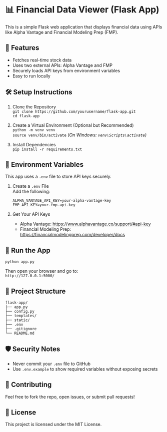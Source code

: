 # 📊 Financial Data Viewer (Flask App)

This is a simple Flask web application that displays financial data using APIs like Alpha Vantage and Financial Modeling Prep (FMP).

## 🚀 Features

- Fetches real-time stock data
- Uses two external APIs: Alpha Vantage and FMP
- Securely loads API keys from environment variables
- Easy to run locally

## 🛠️ Setup Instructions

1. Clone the Repository  
   `git clone https://github.com/yourusername/flask-app.git`  
   `cd flask-app`

2. Create a Virtual Environment (Optional but Recommended)  
   `python -m venv venv`  
   `source venv/bin/activate`  *(On Windows: `venv\Scripts\activate`)*

3. Install Dependencies  
   `pip install -r requirements.txt`

## 🔐 Environment Variables

This app uses a `.env` file to store API keys securely.

1. Create a `.env` File  
   Add the following:

   ```
   ALPHA_VANTAGE_API_KEY=your-alpha-vantage-key
   FMP_API_KEY=your-fmp-api-key
   ```

2. Get Your API Keys  
   - Alpha Vantage: https://www.alphavantage.co/support/#api-key  
   - Financial Modeling Prep: https://financialmodelingprep.com/developer/docs

## 🧪 Run the App

`python app.py`

Then open your browser and go to:  
`http://127.0.0.1:5000/`

## 📁 Project Structure

```
flask-app/
├── app.py
├── config.py
├── templates/
├── static/
├── .env
├── .gitignore
└── README.md
```

## 🛡️ Security Notes

- Never commit your `.env` file to GitHub  
- Use `.env.example` to show required variables without exposing secrets

## 🙌 Contributing

Feel free to fork the repo, open issues, or submit pull requests!

## 📄 License

This project is licensed under the MIT License.